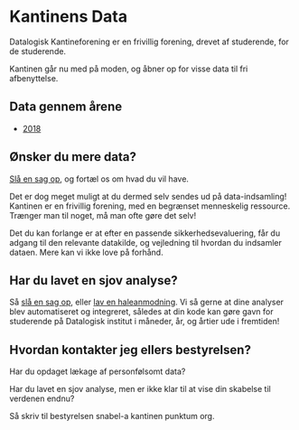 # Kantinens Data

Datalogisk Kantineforening er en frivillig forening, drevet af
studerende, for de studerende.

Kantinen går nu med på moden, og åbner op for visse data til fri
afbenyttelse.

## Data gennem årene

* [2018](2018)

## Ønsker du mere data?

[Slå en sag op](https://github.com/kantinen/data/issues/new), og
fortæl os om hvad du vil have.

Det er dog meget muligt at du dermed selv sendes ud på
data-indsamling! Kantinen er en frivillig forening, med en begrænset
menneskelig ressource. Trænger man til noget, må man ofte gøre det
selv!

Det du kan forlange er at efter en passende sikkerhedsevaluering, får
du adgang til den relevante datakilde, og vejledning til hvordan du
indsamler dataen. Mere kan vi ikke love på forhånd.

## Har du lavet en sjov analyse?

Så [slå en sag op](https://github.com/kantinen/data/issues/new), eller
[lav en haleanmodning](https://github.com/kantinen/data/compare). Vi
så gerne at dine analyser blev automatiseret og integreret, således at
din kode kan gøre gavn for studerende på Datalogisk institut i
måneder, år, og årtier ude i fremtiden!

## Hvordan kontakter jeg ellers bestyrelsen?

Har du opdaget lækage af personfølsomt data?

Har du lavet en sjov analyse, men er ikke klar til at vise din skabelse til verdenen endnu?

Så skriv til bestyrelsen snabel-a kantinen punktum org.
